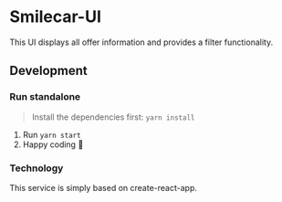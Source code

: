 # Smilecar-UI

This UI displays all offer information and provides a filter functionality.

## Development

### Run standalone

> Install the dependencies first: `yarn install`

1. Run `yarn start`
2. Happy coding 🚀

### Technology

This service is simply based on create-react-app. 

